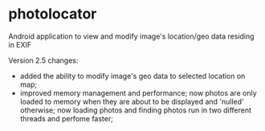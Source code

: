 # photolocator
Android application to view and modify image's location/geo data residing in EXIF

Version 2.5 changes:
- added the ability to modify image's geo data to selected location on map;
- improved memory management and performance; now photos are only loaded to memory when they are about to be displayed and 'nulled' otherwise; now loading photos and finding photos run in two different threads and perfome faster;
